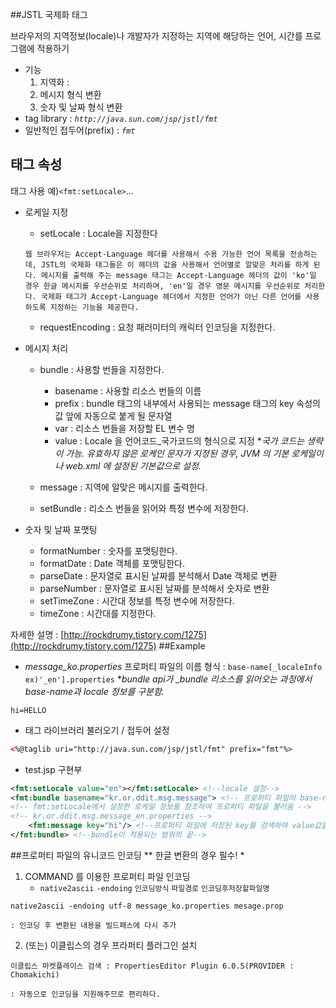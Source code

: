 ##JSTL 국제화 태그

브라우저의 지역정보(locale)나 개발자가 지정하는 지역에 해당하는 언어, 시간를 프로그램에 적용하기
- 기능
	1. 지역화 : 
	2. 메시지 형식 변환
	3. 숫자 및 날짜 형식 변환
- tag library : *`http://java.sun.com/jsp/jstl/fmt`*
- 일반적인 접두어(prefix) : *`fmt`*

## 태그 속성
태그 사용 예)`<fmt:setLocale>`...
- 로케일 지정
    - setLocale : Locale을 지정한다
    ```
   	웹 브라우저는 Accept-Language 헤더를 사용해서 수용 가능한 언어 목록을 전송하는데, JSTL의 국제화 태그들은 이 헤더의 값을 사용해서 언어별로 알맞은 처리를 하게 된다. 메시지를 출력해 주는 message 태그는 Accept-Language 헤더의 값이 'ko'일 경우 한글 메시지를 우선순위로 처리하며, 'en'일 경우 영문 메시지를 우선순위로 처리한다. 국제화 태그가 Accept-Language 헤더에서 지정한 언어가 아닌 다른 언어를 사용하도록 지정하는 기능을 제공한다.
	```
    - requestEncoding : 요청 패러미터의 캐릭터 인코딩을 지정한다.

- 메시지 처리
	- bundle : 사용할 번들을 지정한다.
		- basename : 사용할 리소스 번들의 이름
        - prefix : bundle 태그의 내부에서 사용되는 message 태그의 key 속성의 값 앞에 자동으로 붙게 될 문자열
        - var : 리소스 번들을 저장할 EL 변수 명
		- value : Locale 을 언어코드_국가코드의 형식으로 지정
        	**국가 코드는 생략이 가능. 유효하지 않은 로케인 문자가 지정된 경우, JVM 의 기본 로케일이나 web.xml 에 설정된 기본값으로 설정.*
            
	- message : 지역에 알맞은 메시지를 출력한다.
	- setBundle : 리소스 번들을 읽어와 특정 변수에 저장한다.

- 숫자 및 날짜 포맷팅
	- formatNumber : 숫자를 포맷팅한다.
	- formatDate : Date 객체를 포맷팅한다.
	- parseDate : 문자열로 표시된 날짜를 분석해서 Date 객체로 변환
	- parseNumber : 문자열로 표시된 날짜를 분석해서 숫자로 변환
	- setTimeZone : 시간대 정보를 특정 변수에 저장한다.
	- timeZone : 시간대를 지정한다.
	
자세한 설명 : [http://rockdrumy.tistory.com/1275](http://rockdrumy.tistory.com/1275)
##Example
- *message_ko.properties* 
	프로퍼티 파일의 이름 형식 : `base-name[_localeInfo ex)'_en'].properties`
    **bundle api가 _bundle 리소스를 읽어오는 과정에서 base-name과 locale 정보를 구분함.*
```
hi=HELLO
```
- 태그 라이브러리 불러오기 / 접두어 설정
```xml
<%@taglib uri="http://java.sun.com/jsp/jstl/fmt" prefix="fmt"%>
```
- test.jsp 구현부
```xml
<fmt:setLocale value="en"></fmt:setLocale> <!--locale 설정-->
<fmt:bundle basename="kr.or.ddit.msg.message"> <!-- 프로퍼티 파일의 base-name과 -->
<!-- fmt:setLocale에서 설정한 로케일 정보를 참조하여 프로퍼티 파일을 불러옴 -->
<!-- kr.or.ddit.msg.message_en.properties -->
    <fmt:message key="hi"/> <!--프로퍼티 파일에 저장된 key를 검색하여 value값을 프린트 -->
</fmt:bundle> <!--bundle이 적용되는 범위의 끝-->
```

##프로퍼티 파일의 유니코드 인코딩
** 한글 변환의 경우 필수! *

1. COMMAND 를 이용한 프로퍼티 파일 인코딩
	- `native2ascii` `-endoing` `인코딩방식` `파일경로` `인코딩후저장할파일명`
```
native2ascii -endoing utf-8 message_ko.properties mesage.prop
```
	: 인코딩 후 변환된 내용을 빌드패스에 다시 추가

2. (또는) 이클립스의 경우 프라퍼티 플러그인 설치
```
이클립스 마켓플레이스 검색 : PropertiesEditor Plugin 6.0.5(PROVIDER : Chomakichi)
```
	: 자동으로 인코딩을 지원해주므로 편리하다.
